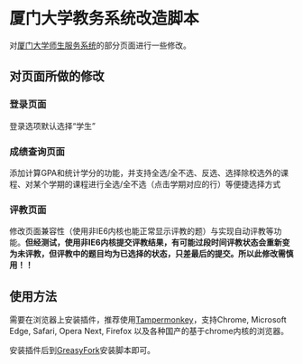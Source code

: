 # 厦门大学教务系统改造脚本
对[厦门大学师生服务系统](http://ssfw.xmu.edu.cn/cmstar/index.portal)的部分页面进行一些修改。

## 对页面所做的修改
### 登录页面
登录选项默认选择“学生”

### 成绩查询页面
添加计算GPA和统计学分的功能，并支持全选/全不选、反选、选择除校选外的课程、对某个学期的课程进行全选/全不选（点击学期对应的行）等便捷选择方式

### 评教页面
修改页面兼容性（使用非IE6内核也能正常显示评教的题）与实现自动评教等功能。**但经测试，使用非IE6内核提交评教结果，有可能过段时间评教状态会重新变为未评教，但评教中的题目均为已选择的状态，只差最后的提交。所以此修改需慎用！！**

## 使用方法
需要在浏览器上安装插件，推荐使用[Tampermonkey](http://tampermonkey.net/)，支持Chrome, Microsoft Edge, Safari, Opera Next, Firefox 以及各种国产的基于chrome内核的浏览器。

安装插件后到[GreasyFork](https://greasyfork.org/zh-CN/scripts/33033-xmu-ssfw)安装脚本即可。